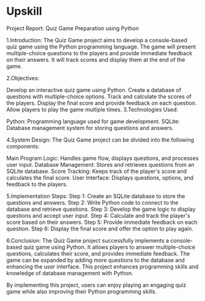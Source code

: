 # Upskill
Project Report: Quiz Game Preparation using Python

1.Introduction: The Quiz Game project aims to develop a console-based quiz game using the Python programming language. The game will present multiple-choice questions to the players and provide immediate feedback on their answers. It will track scores and display them at the end of the game.

2.Objectives:

Develop an interactive quiz game using Python.
Create a database of questions with multiple-choice options.
Track and calculate the scores of the players.
Display the final score and provide feedback on each question.
Allow players to play the game multiple times.
3.Technologies Used:

Python: Programming language used for game development.
SQLite: Database management system for storing questions and answers.

4.System Design: The Quiz Game project can be divided into the following components:

Main Program Logic: Handles game flow, displays questions, and processes user input.
Database Management: Stores and retrieves questions from an SQLite database.
Score Tracking: Keeps track of the player's score and calculates the final score.
User Interface: Displays questions, options, and feedback to the players.

5.Implementation Steps: Step 1: Create an SQLite database to store the questions and answers. Step 2: Write Python code to connect to the database and retrieve questions. Step 3: Develop the game logic to display questions and accept user input. Step 4: Calculate and track the player's score based on their answers. Step 5: Provide immediate feedback on each question. Step 6: Display the final score and offer the option to play again.

6.Conclusion: The Quiz Game project successfully implements a console-based quiz game using Python. It allows players to answer multiple-choice questions, calculates their score, and provides immediate feedback. The game can be expanded by adding more questions to the database and enhancing the user interface. This project enhances programming skills and knowledge of database management with Python.

By implementing this project, users can enjoy playing an engaging quiz game while also improving their Python programming skills.
